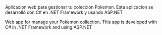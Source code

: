 Aplicacion web para gestionar tu coleccion Pokemon. Esta aplicacion se desarrolló con C# en .NET Framework y usando ASP.NET

Web app for manage your Pokemon collection. This app is developed with C# in .NET Framework and using ASP.NET
